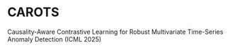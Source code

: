 # CAROTS
Causality-Aware Contrastive Learning for Robust Multivariate Time-Series Anomaly Detection (ICML 2025)

